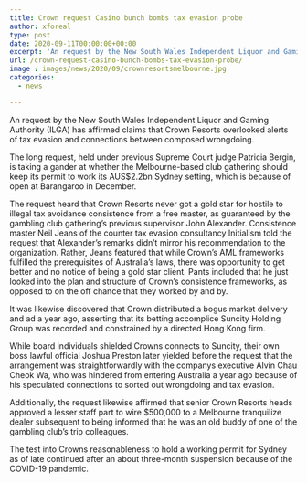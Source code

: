 ```yaml
---
title: Crown request Casino bunch bombs tax evasion probe
author: xforeal 
type: post
date: 2020-09-11T00:00:00+00:00
excerpt: 'An request by the New South Wales Independent Liquor and Gaming Authority (ILGA) has affirmed claims that Crown Resorts overlooked alerts of illegal tax avoidance and connections between composed crime '
url: /crown-request-casino-bunch-bombs-tax-evasion-probe/
image : images/news/2020/09/crownresortsmelbourne.jpg
categories:
  - news

---
```

An request by the New South Wales Independent Liquor and Gaming Authority (ILGA) has affirmed claims that Crown Resorts overlooked alerts of tax evasion and connections between composed wrongdoing. 

The long request, held under previous Supreme Court judge Patricia Bergin, is taking a gander at whether the Melbourne-based club gathering should keep its permit to work its AUS$2.2bn Sydney setting, which is because of open at Barangaroo in December. 

The request heard that Crown Resorts never got a gold star for hostile to illegal tax avoidance consistence from a free master, as guaranteed by the gambling club gathering&#8217;s previous supervisor John Alexander. Consistence master Neil Jeans of the counter tax evasion consultancy Initialism told the request that Alexander&#8217;s remarks didn&#8217;t mirror his recommendation to the organization. Rather, Jeans featured that while Crown&#8217;s AML frameworks fulfilled the prerequisites of Australia&#8217;s laws, there was opportunity to get better and no notice of being a gold star client. Pants included that he just looked into the plan and structure of Crown&#8217;s consistence frameworks, as opposed to on the off chance that they worked by and by. 

It was likewise discovered that Crown distributed a bogus market delivery and ad a year ago, asserting that its betting accomplice Suncity Holding Group was recorded and constrained by a directed Hong Kong firm. 

While board individuals shielded Crowns connects to Suncity, their own boss lawful official Joshua Preston later yielded before the request that the arrangement was straightforwardly with the companys executive Alvin Chau Cheok Wa, who was hindered from entering Australia a year ago because of his speculated connections to sorted out wrongdoing and tax evasion. 

Additionally, the request likewise affirmed that senior Crown Resorts heads approved a lesser staff part to wire $500,000 to a Melbourne tranquilize dealer subsequent to being informed that he was an old buddy of one of the gambling club&#8217;s trip colleagues. 

The test into Crowns reasonableness to hold a working permit for Sydney as of late continued after an about three-month suspension because of the COVID-19 pandemic.